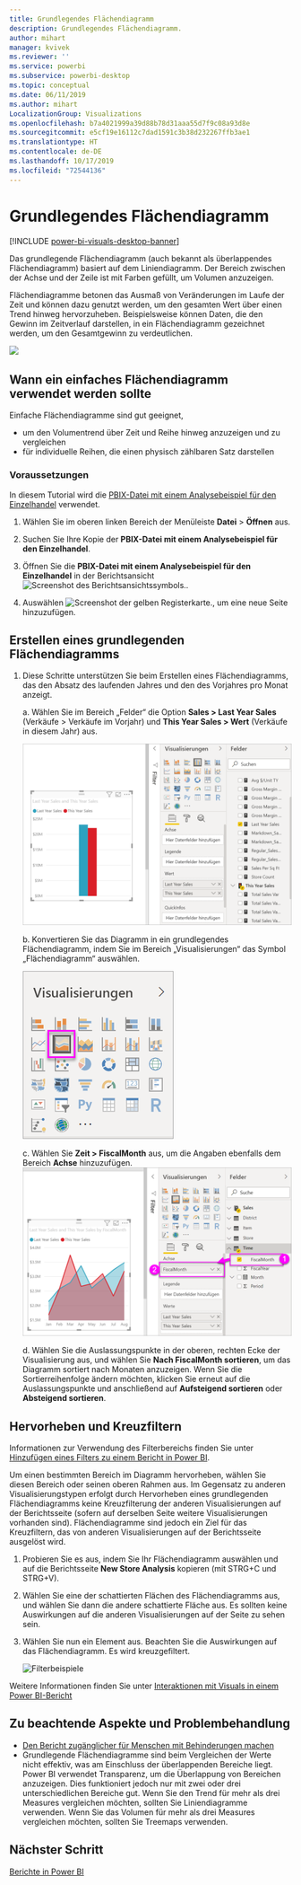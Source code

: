 ```yaml
---
title: Grundlegendes Flächendiagramm
description: Grundlegendes Flächendiagramm.
author: mihart
manager: kvivek
ms.reviewer: ''
ms.service: powerbi
ms.subservice: powerbi-desktop
ms.topic: conceptual
ms.date: 06/11/2019
ms.author: mihart
LocalizationGroup: Visualizations
ms.openlocfilehash: b7a4021999a39d88b78d31aaa55d7f9c08a93d8e
ms.sourcegitcommit: e5cf19e16112c7dad1591c3b38d232267ffb3ae1
ms.translationtype: HT
ms.contentlocale: de-DE
ms.lasthandoff: 10/17/2019
ms.locfileid: "72544136"
---
```

# <a name="basic-area-chart"></a>Grundlegendes Flächendiagramm

[!INCLUDE [power-bi-visuals-desktop-banner](../includes/power-bi-visuals-desktop-banner.md)]

Das grundlegende Flächendiagramm (auch bekannt als überlappendes Flächendiagramm) basiert auf dem Liniendiagramm. Der Bereich zwischen der Achse und der Zeile ist mit Farben gefüllt, um Volumen anzuzeigen. 

Flächendiagramme betonen das Ausmaß von Veränderungen im Laufe der Zeit und können dazu genutzt werden, um den gesamten Wert über einen Trend hinweg hervorzuheben. Beispielsweise können Daten, die den Gewinn im Zeitverlauf darstellen, in ein Flächendiagramm gezeichnet werden, um den Gesamtgewinn zu verdeutlichen.

![](media/power-bi-visualization-basic-area-chart/power-bi-chart-example.png)

## <a name="when-to-use-a-basic-area-chart"></a>Wann ein einfaches Flächendiagramm verwendet werden sollte
Einfache Flächendiagramme sind gut geeignet,

* um den Volumentrend über Zeit und Reihe hinweg anzuzeigen und zu vergleichen 
* für individuelle Reihen, die einen physisch zählbaren Satz darstellen

### <a name="prerequisites"></a>Voraussetzungen
In diesem Tutorial wird die [PBIX-Datei mit einem Analysebeispiel für den Einzelhandel](http://download.microsoft.com/download/9/6/D/96DDC2FF-2568-491D-AAFA-AFDD6F763AE3/Retail%20Analysis%20Sample%20PBIX.pbix) verwendet.

1. Wählen Sie im oberen linken Bereich der Menüleiste **Datei** > **Öffnen** aus.
   
2. Suchen Sie Ihre Kopie der **PBIX-Datei mit einem Analysebeispiel für den Einzelhandel**.

1. Öffnen Sie die **PBIX-Datei mit einem Analysebeispiel für den Einzelhandel** in der Berichtsansicht ![Screenshot des Berichtsansichtssymbols.](media/power-bi-visualization-kpi/power-bi-report-view.png).

1. Auswählen ![Screenshot der gelben Registerkarte.,](media/power-bi-visualization-kpi/power-bi-yellow-tab.png) um eine neue Seite hinzuzufügen.


## <a name="create-a-basic-area-chart"></a>Erstellen eines grundlegenden Flächendiagramms
 

1. Diese Schritte unterstützen Sie beim Erstellen eines Flächendiagramms, das den Absatz des laufenden Jahres und den des Vorjahres pro Monat anzeigt.
   
   a. Wählen Sie im Bereich „Felder“ die Option **Sales \> Last Year Sales** (Verkäufe > Verkäufe im Vorjahr) und **This Year Sales > Wert** (Verkäufe in diesem Jahr) aus.

   ![Flächendiagramm mit Datenwerten](media/power-bi-visualization-basic-area-chart/power-bi-bar-chart.png)

   b.  Konvertieren Sie das Diagramm in ein grundlegendes Flächendiagramm, indem Sie im Bereich „Visualisierungen“ das Symbol „Flächendiagramm“ auswählen.

   ![Flächendiagrammsymbol](media/power-bi-visualization-basic-area-chart/convertchart.png)
   
   c.  Wählen Sie **Zeit \> FiscalMonth** aus, um die Angaben ebenfalls dem Bereich **Achse** hinzuzufügen.   
   ![Achsenwerte des Flächendiagramms](media/power-bi-visualization-basic-area-chart/powerbi-area-chartnew.png)
   
   d.  Wählen Sie die Auslassungspunkte in der oberen, rechten Ecke der Visualisierung aus, und wählen Sie **Nach FiscalMonth sortieren**, um das Diagramm sortiert nach Monaten anzuzeigen. Wenn Sie die Sortierreihenfolge ändern möchten, klicken Sie erneut auf die Auslassungspunkte und anschließend auf **Aufsteigend sortieren** oder **Absteigend sortieren**.

## <a name="highlighting-and-cross-filtering"></a>Hervorheben und Kreuzfiltern
Informationen zur Verwendung des Filterbereichs finden Sie unter [Hinzufügen eines Filters zu einem Bericht in Power BI](../power-bi-report-add-filter.md).

Um einen bestimmten Bereich im Diagramm hervorheben, wählen Sie diesen Bereich oder seinen oberen Rahmen aus.  Im Gegensatz zu anderen Visualisierungstypen erfolgt durch Hervorheben eines grundlegenden Flächendiagramms keine Kreuzfilterung der anderen Visualisierungen auf der Berichtsseite (sofern auf derselben Seite weitere Visualisierungen vorhanden sind). Flächendiagramme sind jedoch ein Ziel für das Kreuzfiltern, das von anderen Visualisierungen auf der Berichtsseite ausgelöst wird. 

1. Probieren Sie es aus, indem Sie Ihr Flächendiagramm auswählen und auf die Berichtsseite **New Store Analysis** kopieren (mit STRG+C und STRG+V).
2. Wählen Sie eine der schattierten Flächen des Flächendiagramms aus, und wählen Sie dann die andere schattierte Fläche aus. Es sollten keine Auswirkungen auf die anderen Visualisierungen auf der Seite zu sehen sein.
1. Wählen Sie nun ein Element aus. Beachten Sie die Auswirkungen auf das Flächendiagramm. Es wird kreuzgefiltert.

    ![Filterbeispiele](media/power-bi-visualization-basic-area-chart/power-bi-area-chart-filters.gif) 

Weitere Informationen finden Sie unter [Interaktionen mit Visuals in einem Power BI-Bericht](../service-reports-visual-interactions.md)


## <a name="considerations-and-troubleshooting"></a>Zu beachtende Aspekte und Problembehandlung   
* [Den Bericht zugänglicher für Menschen mit Behinderungen machen](../desktop-accessibility.md)
* Grundlegende Flächendiagramme sind beim Vergleichen der Werte nicht effektiv, was am Einschluss der überlappenden Bereiche liegt. Power BI verwendet Transparenz, um die Überlappung von Bereichen anzuzeigen. Dies funktioniert jedoch nur mit zwei oder drei unterschiedlichen Bereiche gut. Wenn Sie den Trend für mehr als drei Measures vergleichen möchten, sollten Sie Liniendiagramme verwenden. Wenn Sie das Volumen für mehr als drei Measures vergleichen möchten, sollten Sie Treemaps verwenden.

## <a name="next-step"></a>Nächster Schritt
[Berichte in Power BI](power-bi-visualization-card.md)  

